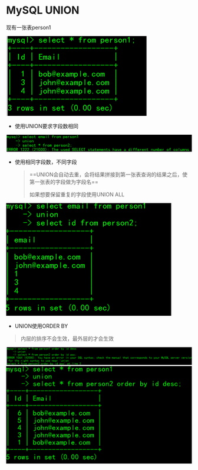 # MySQL UNION

现有一张表person1

<img src="..\..\..\imgs\_MySQL\Snipaste_2020-09-14_15-42-18.png"/>

- 使用UNION要求字段数相同

<img src="..\..\..\imgs\_MySQL\Snipaste_2020-09-14_15-44-21.png"/>

- 使用相同字段数，不同字段

  > ==UNION会自动去重，会将结果拼接到第一张表查询的结果之后，使第一张表的字段做为字段名==
  >
  > 如果想要保留重复的字段使用UNION ALL

<img src="..\..\..\imgs\_MySQL\Snipaste_2020-09-14_15-47-05.png"/>

- UNION使用ORDER BY

> 内层的排序不会生效，最外层的才会生效

<img src="..\..\..\imgs\_MySQL\Snipaste_2020-09-14_16-05-19.png"/>

<img src="..\..\..\imgs\_MySQL\Snipaste_2020-09-14_16-06-23.png"/>
